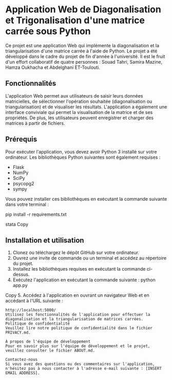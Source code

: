 # Application Web de Diagonalisation et Trigonalisation d'une matrice carrée sous Python

Ce projet est une application Web qui implémente la diagonalisation et la triangularisation d'une matrice carrée à l'aide de Python. Le projet a été développé dans le cadre du projet de fin d'année à l'université. Il est le fruit d'un effort collaboratif de quatre personnes : Souad Tahri, Samira Mazine, Hamza Oukhacha et Abdelghani ET-Toulouti.

## Fonctionnalités

L'application Web permet aux utilisateurs de saisir leurs données matricielles, de sélectionner l'opération souhaitée (diagonalisation ou triangularisation) et de visualiser les résultats. L'application a également une interface conviviale qui permet la visualisation de la matrice et de ses propriétés. De plus, les utilisateurs peuvent enregistrer et charger des matrices à partir de fichiers.

## Prérequis

Pour exécuter l'application, vous devez avoir Python 3 installé sur votre ordinateur. Les bibliothèques Python suivantes sont également requises :

- Flask
- NumPy
- SciPy
- psycopg2
- sympy

Vous pouvez installer ces bibliothèques en exécutant la commande suivante dans votre terminal :

pip install -r requirements.txt

stata
Copy

## Installation et utilisation

1. Clonez ou téléchargez le dépôt GitHub sur votre ordinateur.
2. Ouvrez une invite de commande ou un terminal et accédez au répertoire du projet.
3. Installez les bibliothèques requises en exécutant la commande ci-dessus.
4. Exécutez l'application en exécutant la commande suivante :
python app.py

Copy
5. Accédez à l'application en ouvrant un navigateur Web et en accédant à l'URL suivante :
```
http://localhost:5000/
Utilisez les fonctionnalités de l'application pour effectuer la diagonalisation et la triangularisation de matrices carrées.
Politique de confidentialité
Veuillez lire notre politique de confidentialité dans le fichier PRIVACY.md.

À propos de l'équipe de développement
Pour en savoir plus sur l'équipe de développement et le projet, veuillez consulter le fichier ABOUT.md.

Contactez-nous
Si vous avez des questions ou des commentaires sur l'application, n'hésitez pas à nous contacter à l'adresse e-mail suivante : [INSERT EMAIL ADDRESS].